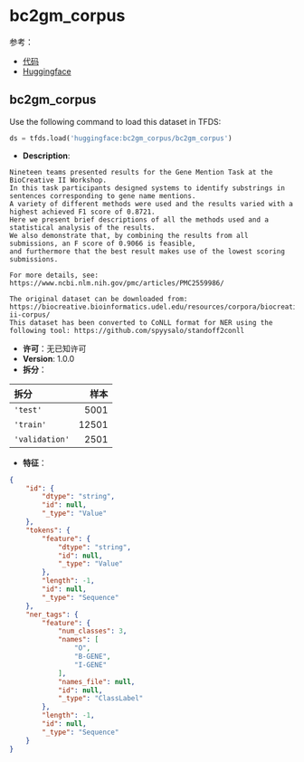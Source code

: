 # bc2gm_corpus

参考：

- [代码](https://github.com/huggingface/datasets/blob/master/datasets/bc2gm_corpus)
- [Huggingface](https://huggingface.co/datasets/bc2gm_corpus)

## bc2gm_corpus

Use the following command to load this dataset in TFDS:

```python
ds = tfds.load('huggingface:bc2gm_corpus/bc2gm_corpus')
```

- **Description**:

```
Nineteen teams presented results for the Gene Mention Task at the BioCreative II Workshop.
In this task participants designed systems to identify substrings in sentences corresponding to gene name mentions.
A variety of different methods were used and the results varied with a highest achieved F1 score of 0.8721.
Here we present brief descriptions of all the methods used and a statistical analysis of the results.
We also demonstrate that, by combining the results from all submissions, an F score of 0.9066 is feasible,
and furthermore that the best result makes use of the lowest scoring submissions.

For more details, see: https://www.ncbi.nlm.nih.gov/pmc/articles/PMC2559986/

The original dataset can be downloaded from: https://biocreative.bioinformatics.udel.edu/resources/corpora/biocreative-ii-corpus/
This dataset has been converted to CoNLL format for NER using the following tool: https://github.com/spyysalo/standoff2conll
```

- **许可**：无已知许可
- **Version**: 1.0.0
- **拆分**：

拆分 | 样本
:-- | --:
`'test'` | 5001
`'train'` | 12501
`'validation'` | 2501

- **特征**：

```json
{
    "id": {
        "dtype": "string",
        "id": null,
        "_type": "Value"
    },
    "tokens": {
        "feature": {
            "dtype": "string",
            "id": null,
            "_type": "Value"
        },
        "length": -1,
        "id": null,
        "_type": "Sequence"
    },
    "ner_tags": {
        "feature": {
            "num_classes": 3,
            "names": [
                "O",
                "B-GENE",
                "I-GENE"
            ],
            "names_file": null,
            "id": null,
            "_type": "ClassLabel"
        },
        "length": -1,
        "id": null,
        "_type": "Sequence"
    }
}
```
